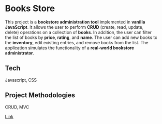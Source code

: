 
# Books Store

This project is a <span style="font-weight:bold">bookstore administration tool</span> implemented in <span style="font-weight:bold">vanilla JavaScript</span>. It allows the user to perform <span style="font-weight:bold">CRUD</span> (create, read, update, delete) operations on a collection of <span style="font-weight:bold">books</span>. In addition, the user can filter the list of books by <span style="font-weight:bold">price</span>, <span style="font-weight:bold">rating</span>, and <span style="font-weight:bold">name</span>. The user can add new books to the <span style="font-weight:bold">inventory</span>, edit existing entries, and remove books from the list. The application simulates the functionality of a <span style="font-weight:bold">real-world bookstore administrator</span>.

## Tech
Javascript, CSS

## Project Methodologies
CRUD, MVC


<a href="https://avishaidotan.github.io/books-shop/">Link<a/>


